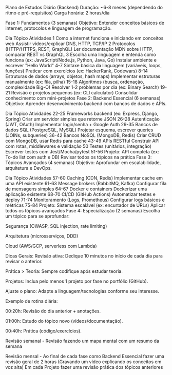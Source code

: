 Plano de Estudos Diário (Backend)
Duração: ~6-8 meses (dependendo do ritmo e pré-requisitos)
Carga horária: 2 horas/dia

Fase 1: Fundamentos (3 semanas)
Objetivo: Entender conceitos básicos de internet, protocolos e linguagem de programação.

Dia	Tópico	Atividades
1	Como a internet funciona e iniciando em conceitos web Assistir vídeos/explicar DNS, HTTP, TCP/IP
2	Protocolos (HTTP/HTTPS, REST, GraphQL)	Ler documentação MDN sobre HTTP, comparar REST vs GraphQL
3	Escolha uma linguagem e entenda como funciona (ex: JavaScript/Node.js, Python, Java, Go)	Instalar ambiente e escrever "Hello World"
4-7	Sintaxe básica da linguagem (variáveis, loops, funções)	Praticar com exercícios (ex: HackerRank, Codewars)
8-14	Estruturas de dados (arrays, objetos, hash maps)	Implementar estruturas manualmente (ex: fila, pilha)
15-18	Algoritmos (busca, ordenação, complexidade Big-O)	Resolver 1-2 problemas por dia (ex: Binary Search)
19-21	Revisão e projetos pequenos (ex: CLI calculator)	Consolidar conhecimento com mini-projetos
Fase 2: Backend Essencial (6 semanas)
Objetivo: Aprender desenvolvimento backend com bancos de dados e APIs.

Dia	Tópico	Atividades
22-25	Frameworks backend (ex: Express, Django, Spring)	Criar um servidor simples que retorne JSON
26-28	Autenticação (JWT, OAuth)	Implementar login/senha + Google Auth
29-35	Bancos de dados SQL (PostgreSQL, MySQL)	Projetar esquema, escrever queries (JOINs, subqueries)
36-42	Bancos NoSQL (MongoDB, Redis)	Criar CRUD com MongoDB, usar Redis para cache
43-49	APIs RESTful	Construir API com rotas, middlewares e validação
50	Testes (unitários, integração)	Escrever testes com Jest/Mocha/pytest
51-56	Projeto: API completa (ex: To-do list com auth e DB)	Revisar todos os tópicos na prática
Fase 3: Tópicos Avançados (4 semanas)
Objetivo: Aprofundar em escalabilidade, arquitetura e DevOps.

Dia	Tópico	Atividades
57-60	Caching (CDN, Redis)	Implementar cache em uma API existente
61-63	Message brokers (RabbitMQ, Kafka)	Configurar fila de mensagens simples
64-67	Docker e containers	Dockerizar uma aplicação existente
68-70	CI/CD (GitHub Actions)	Automatizar testes e deploy
71-74	Monitoramento (Logs, Prometheus)	Configurar logs básicos e métricas
75-84	Projeto: Sistema escalável (ex: encurtador de URLs)	Aplicar todos os tópicos avançados
Fase 4: Especialização (2 semanas)
Escolha um tópico para se aprofundar:

Segurança (OWASP, SQL injection, rate limiting)

Arquitetura (microsserviços, DDD)

Cloud (AWS/GCP, serverless com Lambda)

Dicas Gerais:
Revisão ativa: Dedique 10 minutos no início de cada dia para revisar o anterior.

Prática > Teoria: Sempre codifique após estudar teoria.

Projetos: Inclua pelo menos 1 projeto por fase no portfólio (GitHub).

Ajuste o plano: Adapte a linguagem/tecnologias conforme seu interesse.

Exemplo de rotina diária:

00:20h: Revisão do dia anterior + anotações.

01:00h: Estudo do tópico novo (vídeos/documentação).

00:40h: Prática (código/exercícios).


Revisão semanal - Revisão fazendo um mapa mental com um resumo da semana

Revisão mensal - Ao final de cada fase como Backend Essencial fazer uma revisão geral de 2 horas
(Gravando um vídeo explicando os conceitos em voz alta)
Em cada Projeto fazer uma revisão prática dos tópicos anteriores